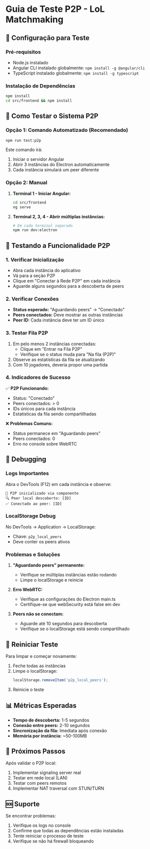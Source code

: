 # Guia de Teste P2P - LoL Matchmaking

## 🔧 Configuração para Teste

### Pré-requisitos
- Node.js instalado
- Angular CLI instalado globalmente: `npm install -g @angular/cli`
- TypeScript instalado globalmente: `npm install -g typescript`

### Instalação de Dependências
```bash
npm install
cd src/frontend && npm install
```

## 🚀 Como Testar o Sistema P2P

### Opção 1: Comando Automatizado (Recomendado)
```bash
npm run test:p2p
```
Este comando irá:
1. Iniciar o servidor Angular
2. Abrir 3 instâncias do Electron automaticamente
3. Cada instância simulará um peer diferente

### Opção 2: Manual
1. **Terminal 1 - Iniciar Angular:**
   ```bash
   cd src/frontend
   ng serve
   ```

2. **Terminal 2, 3, 4 - Abrir múltiplas instâncias:**
   ```bash
   # Em cada terminal separado
   npm run dev:electron
   ```

## 🧪 Testando a Funcionalidade P2P

### 1. Verificar Inicialização
- Abra cada instância do aplicativo
- Vá para a seção P2P
- Clique em "Conectar à Rede P2P" em cada instância
- Aguarde alguns segundos para a descoberta de peers

### 2. Verificar Conexões
- **Status esperado:** "Aguardando peers" → "Conectado"
- **Peers conectados:** Deve mostrar as outras instâncias
- **Peer ID:** Cada instância deve ter um ID único

### 3. Testar Fila P2P
1. Em pelo menos 2 instâncias conectadas:
   - Clique em "Entrar na Fila P2P"
   - Verifique se o status muda para "Na fila (P2P)"
2. Observe as estatísticas da fila se atualizando
3. Com 10 jogadores, deveria propor uma partida

### 4. Indicadores de Sucesso
✅ **P2P Funcionando:**
- Status: "Conectado"
- Peers conectados: > 0
- IDs únicos para cada instância
- Estatísticas da fila sendo compartilhadas

❌ **Problemas Comuns:**
- Status permanece em "Aguardando peers"
- Peers conectados: 0
- Erro no console sobre WebRTC

## 🐛 Debugging

### Logs Importantes
Abra o DevTools (F12) em cada instância e observe:
```
🔗 P2P inicializado via componente
🔍 Peer local descoberto: [ID]
✅ Conectado ao peer: [ID]
```

### LocalStorage Debug
No DevTools → Application → LocalStorage:
- Chave: `p2p_local_peers`
- Deve conter os peers ativos

### Problemas e Soluções

1. **"Aguardando peers" permanente:**
   - Verifique se múltiplas instâncias estão rodando
   - Limpe o localStorage e reinicie

2. **Erro WebRTC:**
   - Verifique as configurações do Electron main.ts
   - Certifique-se que webSecurity está false em dev

3. **Peers não se conectam:**
   - Aguarde até 10 segundos para descoberta
   - Verifique se o localStorage está sendo compartilhado

## 🔄 Reiniciar Teste
Para limpar e começar novamente:
1. Feche todas as instâncias
2. Limpe o localStorage:
   ```javascript
   localStorage.removeItem('p2p_local_peers');
   ```
3. Reinicie o teste

## 📊 Métricas Esperadas
- **Tempo de descoberta:** 1-5 segundos
- **Conexão entre peers:** 2-10 segundos
- **Sincronização da fila:** Imediata após conexão
- **Memória por instância:** ~50-100MB

## 🎯 Próximos Passos
Após validar o P2P local:
1. Implementar signaling server real
2. Testar em rede local (LAN)
3. Testar com peers remotos
4. Implementar NAT traversal com STUN/TURN

## 🆘 Suporte
Se encontrar problemas:
1. Verifique os logs no console
2. Confirme que todas as dependências estão instaladas
3. Tente reiniciar o processo de teste
4. Verifique se não há firewall bloqueando
